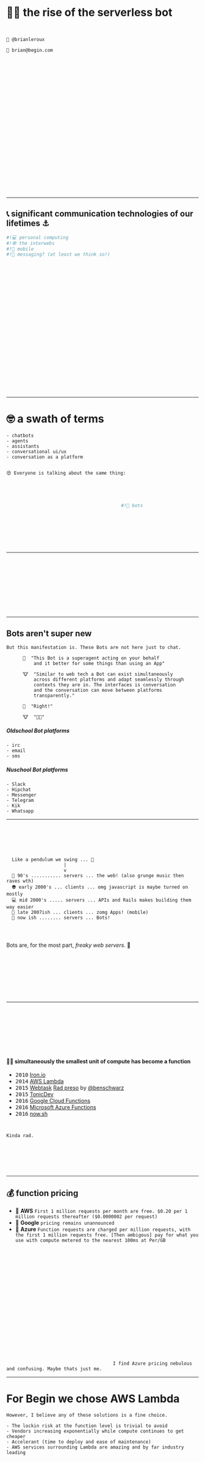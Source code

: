 # 🤖:speech_balloon: the rise of the serverless bot 
```
                                                                                 
                                                                               🔀 @brianleroux
                                                                               💌 brian@begin.com



























```
---
## 📞 significant communication technologies of our lifetimes ⚓️
```bash
#!💻 personal computing 
#!🕸 the interwebs     
#!📱 mobile             
#!💬 messaging? (at least we think so!)
























                                                                                             📟 📠 📺 📻
```
---
# 🤓 a swath of terms
```
- chatbots 
- agents
- assistants
- conversational ui/ux
- conversation as a platform


😍 Everyone is talking about the same thing:
```
```bash

```
```bash

```
```bash
         
```
```bash
                                          #!🤖 bots 
```
```bash
                         
```
```bash

```
```bash
                                
```
```bash
                                         
```
---
```    
                                                                                              
                                                                                              
                                                                                              
                                                                                              
                                                                                              
                                                                                              
                                                                                              
                                                                                              
                                                                                              
                                                                                              
```
---
## Bots aren't super new
```
But this manifestation is. These Bots are not here just to chat. 

      🐧  "This Bot is a superagent acting on your behalf 
          and it better for some things than using an App"

      🐮  "Similar to web tech a Bot can exist simultaneously 
          across different platforms and adapt seamlessly through 
          contexts they are in. The interfaces is conversation 
          and the conversation can move between platforms 
          transparently."

      🐧  "Right!"

      🐮  "👊🏾"
```
##### Oldschool Bot platforms
```
- irc
- email
- sms
```
##### Nuschool Bot platforms
```
- Slack
- Hipchat
- Messenger 
- Telegram
- Kik
- Whatsapp
```
---
```






  Like a pendulum we swing ... 💃
                     |
                     v
  👾 90's ........... servers ... the web! (also grunge music then raves wth)
  👽 early 2000's ... clients ... omg javascript is maybe turned on mostly
  💻 mid 2000's ..... servers ... APIs and Rails makes building them way easier
  📱 late 2007ish ... clients ... zomg Apps! (mobile)
  🤖 now ish ........ servers ... Bots!




```
Bots are, for the most part, *freaky web servers*. 🐸
```









```
---
```









```
####  :two_women_holding_hands::two_men_holding_hands: simultaneously the smallest unit of compute has become a function
- <kbd>2010</kbd> [Iron.io](https://www.iron.io/)
- <kbd>2014</kbd> [AWS Lambda](https://aws.amazon.com/lambda/)
- <kbd>2015</kbd> [Webtask](https://webtask.io) [Rad preso](https://speakerdeck.com/benschwarz/webtask-all-you-need-is-code) by [@benschwarz](https://twitter.com/benschwarz)
- <kbd>2015</kbd> [TonicDev](https://tonicdev.com)
- <kbd>2016</kbd> [Google Cloud Functions](https://cloud.google.com/functions/docs)
- <kbd>2016</kbd> [Microsoft Azure Functions](https://azure.microsoft.com/en-us/services/functions/)
- <kbd>2016</kbd> [now.sh](https://zeit.co/now/)
```

                                                                                              Kinda rad.


                                                                                              
                                                                                              
                                                                                              
                                                                                              
```
---
## 💰 function pricing
- 🙉 **AWS** `First 1 million requests per month are free. $0.20 per 1 million requests thereafter ($0.0000002 per request)`
- 🙊 **Google** `pricing remains unannounced`
- 🙈 **Azure** `Function requests are charged per million requests, with the first 1 million requests free. [Then ambigous] pay for what you use with compute metered to the nearest 100ms at Per/GB` 
```





















                                       I find Azure pricing nebulous and confusing. Maybe thats just me.
```
---
# For Begin we chose AWS Lambda
```
However, I believe any of these solutions is a fine choice. 

- The lockin risk at the function level is trivial to avoid
- Vendors increasing exponentially while compute continues to get cheaper
- Accelerant (time to deploy and ease of maintenance)
- AWS services surrounding Lambda are amazing and by far industry leading























```
---
# 💸 The real cost 
<blockquote>
"Lisp programmers know the value of everything and the cost of nothing."
- Alan Perlis ripping off Oscar Wilde
</blockquote>
```
The real price you'll pay is the cost of a adopting a new microservice style architecture.

👉 A new way of thinking for your dev team
👉 Also the tools for container techniques are still new(ish) and often raw
👉 Many repos that produce even smaller deployment artifacts makes dep mgmt tricky
👉 Many repos can also make deployment tricky (to mitigate automate everything from day zero)





















(Truly it is cheap enough to experiment with all them and I totally reccomend you do.)
```
